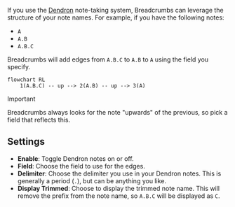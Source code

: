 If you use the [Dendron](https://www.dendron.so/) note-taking system, Breadcrumbs can leverage the structure of your note names. For example, if you have the following notes:

- `A`
- `A.B`
- `A.B.C`

Breadcrumbs will add edges from `A.B.C` to `A.B` to `A` using the field you specify.

```mermaid
flowchart RL
	1(A.B.C) -- up --> 2(A.B) -- up --> 3(A)
```

> [!IMPORTANT]
> Breadcrumbs always looks for the note "upwards" of the previous, so pick a field that reflects this.

## Settings

- **Enable**: Toggle Dendron notes on or off.
- **Field**: Choose the field to use for the edges.
- **Delimiter**: Choose the delimiter you use in your Dendron notes. This is generally a period (`.`), but can be anything you like.
- **Display Trimmed**: Choose to display the trimmed note name. This will remove the prefix from the note name, so `A.B.C` will be displayed as `C`.
